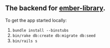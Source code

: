 ## The backend for [ember-library](https://github.com/AdamFerguson/ember-library).

To get the app started locally:

1. `bundle install --binstubs`
2. `bin/rake db:create db:migrate db:seed`
3. `bin/rails s`
